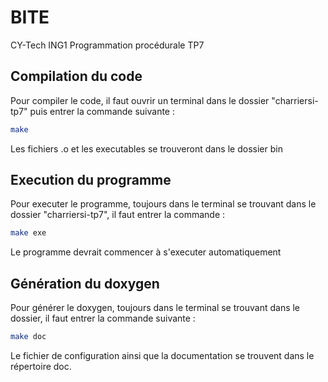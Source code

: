 # BITE
CY-Tech ING1 Programmation procédurale TP7

## Compilation du code

Pour compiler le code, il faut ouvrir un terminal dans le dossier "charriersi-tp7" puis entrer la commande suivante :

```bash
make
```

Les fichiers .o et les executables se trouveront dans le dossier bin

## Execution du programme

Pour executer le programme, toujours dans le terminal se trouvant dans le dossier "charriersi-tp7", il faut entrer la commande :

```bash
make exe
```
Le programme devrait commencer à s'executer automatiquement

## Génération du doxygen

Pour générer le doxygen, toujours dans le terminal se trouvant dans le dossier, il faut entrer la commande suivante :

```bash
make doc
```
Le fichier de configuration ainsi que la documentation se trouvent dans le répertoire doc.
